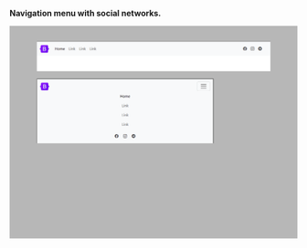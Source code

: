 **Navigation menu with social networks.**

<img src="screenshot1.png" alt="webkit-pro" style="width: 800px;">
